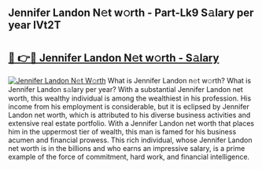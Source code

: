 ## Jennifer Landon N𝚎t w𝚘rth - Part-Lk9 S𝚊lary per year lVt2T

# <h2><a href="http://gc0ol3.nevu.top/?p=Jennifer+Landon">🔗 👉🔴 Jennifer Landon N𝚎t w𝚘rth - S𝚊lary</a></h2>

[![Jennifer Landon N𝚎t W𝚘rth](https://i.imgur.com/Oavwk0R.jpeg)](http://gc0ol3.nevu.top/?p=Jennifer+Landon)
What is Jennifer Landon n𝚎t w𝚘rth? What is Jennifer Landon s𝚊lary per year?
With a substantial Jennifer Landon net worth, this wealthy individual is among the wealthiest in his profession. His income from his employment is considerable, but it is eclipsed by Jennifer Landon net worth, which is attributed to his diverse business activities and extensive real estate portfolio. With a Jennifer Landon net worth that places him in the uppermost tier of wealth, this man is famed for his business acumen and financial prowess. This rich individual, whose Jennifer Landon net worth is in the billions and who earns an impressive salary, is a prime example of the force of commitment, hard work, and financial intelligence.
